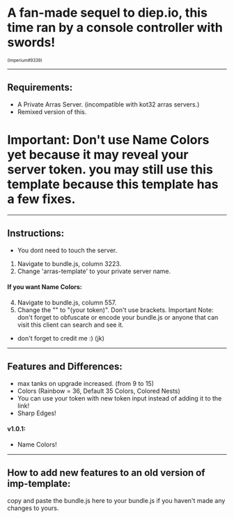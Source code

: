 # A fan-made sequel to diep.io, this time ran by a console controller with swords!
<sub><sup>
    (Imperium#9339)
</sub></sup>
****
## Requirements:
- A Private Arras Server. (incompatible with kot32 arras servers.)
- Remixed version of this.
# Important: Don't use Name Colors yet because it may reveal your server token. you may still use this template because this template has a few fixes.
****
## Instructions:
- You dont need to touch the server.
1. Navigate to bundle.js, column 3223.
2. Change 'arras-template' to your private server name.
#### If you want Name Colors:
4. Navigate to bundle.js, column 557.
5. Change the "" to "(your token)". Don't use brackets.
Important Note: don't forget to obfuscate or encode your bundle.js or anyone that can visit this client can search and see it. 
- don't forget to credit me :) (jk)
****
## Features and Differences:
- max tanks on upgrade increased. (from 9 to 15)
- Colors (Rainbow = 36, Default 35 Colors, Colored Nests)
- You can use your token with new token input instead of adding it to the link!
- Sharp Edges!
#### v1.0.1:
- Name Colors! 
****
## How to add new features to an old version of imp-template:
copy and paste the bundle.js here to your bundle.js if you haven't made any changes to yours.
